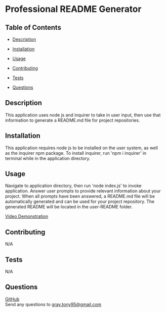 # Professional README Generator

  

  ## Table of Contents

  - [Description](#description)
  - [Installation](#installation)
  - [Usage](#usage)
  
  - [Contributing](#contributing)
  - [Tests](#tests)
  - [Questions](#questions)
  ## Description

  This application uses node js and inquirer to take in user input, then use that information to generate a README.md file for project repositories.
  ## Installation

  This application requires node js to be installed on the user system, as well as the inquirer npm package. To install inquirer, run 'npm i inquirer' in terminal while in the application directory.
  ## Usage

  Navigate to application directory, then run 'node index.js' to invoke application. Answer user prompts to provide relevant information about your project. When all prompts have been answered, a README.md file will be automatically generated and can be used for your project repository. The generated README will be located in the user-README folder.
  
  [Video Demonstration](https://app.castify.com/view/c371fd8e-bf11-4c25-b6f2-8ba68de8f897)
  ## Contributing

  N/A
  ## Tests

  N/A
  ## Questions

  [GitHub](https://github.com/TGray95) <br>
  Send any questions to gray.tony95@gmail.com
